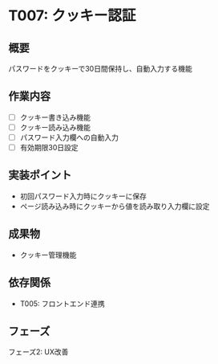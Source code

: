 # T007: クッキー認証

## 概要
パスワードをクッキーで30日間保持し、自動入力する機能

## 作業内容
- [ ] クッキー書き込み機能
- [ ] クッキー読み込み機能
- [ ] パスワード入力欄への自動入力
- [ ] 有効期限30日設定

## 実装ポイント
- 初回パスワード入力時にクッキーに保存
- ページ読み込み時にクッキーから値を読み取り入力欄に設定

## 成果物
- クッキー管理機能

## 依存関係
- T005: フロントエンド連携

## フェーズ
フェーズ2: UX改善